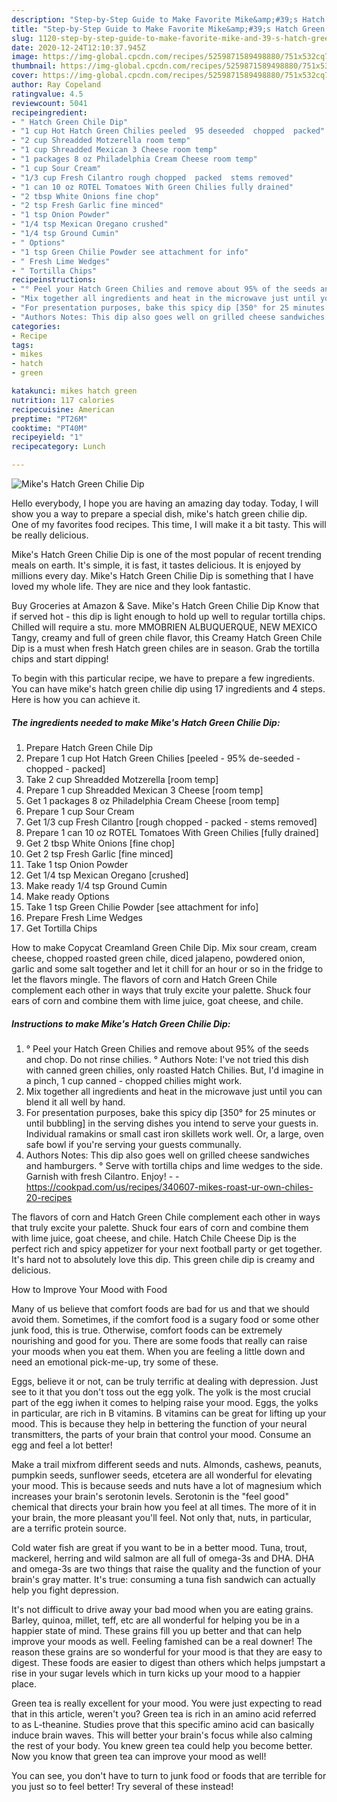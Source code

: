 ```yaml
---
description: "Step-by-Step Guide to Make Favorite Mike&amp;#39;s Hatch Green Chilie Dip"
title: "Step-by-Step Guide to Make Favorite Mike&amp;#39;s Hatch Green Chilie Dip"
slug: 1120-step-by-step-guide-to-make-favorite-mike-and-39-s-hatch-green-chilie-dip
date: 2020-12-24T12:10:37.945Z
image: https://img-global.cpcdn.com/recipes/5259871589498880/751x532cq70/mikes-hatch-green-chilie-dip-recipe-main-photo.jpg
thumbnail: https://img-global.cpcdn.com/recipes/5259871589498880/751x532cq70/mikes-hatch-green-chilie-dip-recipe-main-photo.jpg
cover: https://img-global.cpcdn.com/recipes/5259871589498880/751x532cq70/mikes-hatch-green-chilie-dip-recipe-main-photo.jpg
author: Ray Copeland
ratingvalue: 4.5
reviewcount: 5041
recipeingredient:
- " Hatch Green Chile Dip"
- "1 cup Hot Hatch Green Chilies peeled  95 deseeded  chopped  packed"
- "2 cup Shreadded Motzerella room temp"
- "1 cup Shreadded Mexican 3 Cheese room temp"
- "1 packages 8 oz Philadelphia Cream Cheese room temp"
- "1 cup Sour Cream"
- "1/3 cup Fresh Cilantro rough chopped  packed  stems removed"
- "1 can 10 oz ROTEL Tomatoes With Green Chilies fully drained"
- "2 tbsp White Onions fine chop"
- "2 tsp Fresh Garlic fine minced"
- "1 tsp Onion Powder"
- "1/4 tsp Mexican Oregano crushed"
- "1/4 tsp Ground Cumin"
- " Options"
- "1 tsp Green Chilie Powder see attachment for info"
- " Fresh Lime Wedges"
- " Tortilla Chips"
recipeinstructions:
- "° Peel your Hatch Green Chilies and remove about 95% of the seeds and chop. Do not rinse chilies.                                                                                                         ° Authors Note: I&#39;ve not tried this dish with canned green chilies, only roasted Hatch Chilies. But, I&#39;d imagine in a pinch, 1 cup canned - chopped chilies might work."
- "Mix together all ingredients and heat in the microwave just until you can blend it all well by hand."
- "For presentation purposes, bake this spicy dip [350° for 25 minutes or until bubbling] in the serving dishes you intend to serve your guests in. Individual ramakins or small cast iron skillets work well. Or, a large, oven safe bowl if you&#39;re serving your guests communally."
- "Authors Notes: This dip also goes well on grilled cheese sandwiches and hamburgers. ° Serve with tortilla chips and lime wedges to the side. Garnish with fresh Cilantro. Enjoy!  https://cookpad.com/us/recipes/340607-mikes-roast-ur-own-chiles-20-recipes"
categories:
- Recipe
tags:
- mikes
- hatch
- green

katakunci: mikes hatch green 
nutrition: 117 calories
recipecuisine: American
preptime: "PT26M"
cooktime: "PT40M"
recipeyield: "1"
recipecategory: Lunch

---
```



![Mike&#39;s Hatch Green Chilie Dip](https://img-global.cpcdn.com/recipes/5259871589498880/751x532cq70/mikes-hatch-green-chilie-dip-recipe-main-photo.jpg)

Hello everybody, I hope you are having an amazing day today. Today, I will show you a way to prepare a special dish, mike&#39;s hatch green chilie dip. One of my favorites food recipes. This time, I will make it a bit tasty. This will be really delicious.

Mike&#39;s Hatch Green Chilie Dip is one of the most popular of recent trending meals on earth. It's simple, it is fast, it tastes delicious. It is enjoyed by millions every day. Mike&#39;s Hatch Green Chilie Dip is something that I have loved my whole life. They are nice and they look fantastic.

Buy Groceries at Amazon &amp; Save. Mike&#39;s Hatch Green Chilie Dip Know that if served hot - this dip is light enough to hold up well to regular tortilla chips. Chilled will require a stu. more MMOBRIEN ALBUQUERQUE, NEW MEXICO Tangy, creamy and full of green chile flavor, this Creamy Hatch Green Chile Dip is a must when fresh Hatch green chiles are in season. Grab the tortilla chips and start dipping!


To begin with this particular recipe, we have to prepare a few ingredients. You can have mike&#39;s hatch green chilie dip using 17 ingredients and 4 steps. Here is how you can achieve it.

<!--inarticleads1-->

##### The ingredients needed to make Mike&#39;s Hatch Green Chilie Dip:

1. Prepare  Hatch Green Chile Dip
1. Prepare 1 cup Hot Hatch Green Chilies [peeled - 95% de-seeded - chopped - packed]
1. Take 2 cup Shreadded Motzerella [room temp]
1. Prepare 1 cup Shreadded Mexican 3 Cheese [room temp]
1. Get 1 packages 8 oz Philadelphia Cream Cheese [room temp]
1. Prepare 1 cup Sour Cream
1. Get 1/3 cup Fresh Cilantro [rough chopped - packed - stems removed]
1. Prepare 1 can 10 oz ROTEL Tomatoes With Green Chilies [fully drained]
1. Get 2 tbsp White Onions [fine chop]
1. Get 2 tsp Fresh Garlic [fine minced]
1. Take 1 tsp Onion Powder
1. Get 1/4 tsp Mexican Oregano [crushed]
1. Make ready 1/4 tsp Ground Cumin
1. Make ready  Options
1. Take 1 tsp Green Chilie Powder [see attachment for info]
1. Prepare  Fresh Lime Wedges
1. Get  Tortilla Chips


How to make Copycat Creamland Green Chile Dip. Mix sour cream, cream cheese, chopped roasted green chile, diced jalapeno, powdered onion, garlic and some salt together and let it chill for an hour or so in the fridge to let the flavors mingle. The flavors of corn and Hatch Green Chile complement each other in ways that truly excite your palette. Shuck four ears of corn and combine them with lime juice, goat cheese, and chile. 

<!--inarticleads2-->

##### Instructions to make Mike&#39;s Hatch Green Chilie Dip:

1. ° Peel your Hatch Green Chilies and remove about 95% of the seeds and chop. Do not rinse chilies.                                                                                                         ° Authors Note: I&#39;ve not tried this dish with canned green chilies, only roasted Hatch Chilies. But, I&#39;d imagine in a pinch, 1 cup canned - chopped chilies might work.
1. Mix together all ingredients and heat in the microwave just until you can blend it all well by hand.
1. For presentation purposes, bake this spicy dip [350° for 25 minutes or until bubbling] in the serving dishes you intend to serve your guests in. Individual ramakins or small cast iron skillets work well. Or, a large, oven safe bowl if you&#39;re serving your guests communally.
1. Authors Notes: This dip also goes well on grilled cheese sandwiches and hamburgers. ° Serve with tortilla chips and lime wedges to the side. Garnish with fresh Cilantro. Enjoy! -  - https://cookpad.com/us/recipes/340607-mikes-roast-ur-own-chiles-20-recipes


The flavors of corn and Hatch Green Chile complement each other in ways that truly excite your palette. Shuck four ears of corn and combine them with lime juice, goat cheese, and chile. Hatch Chile Cheese Dip is the perfect rich and spicy appetizer for your next football party or get together. It&#39;s hard not to absolutely love this dip. This green chile dip is creamy and delicious. 

How to Improve Your Mood with Food


Many of us believe that comfort foods are bad for us and that we should avoid them. Sometimes, if the comfort food is a sugary food or some other junk food, this is true. Otherwise, comfort foods can be extremely nourishing and good for you. There are some foods that really can raise your moods when you eat them. When you are feeling a little down and need an emotional pick-me-up, try some of these.

Eggs, believe it or not, can be truly terrific at dealing with depression. Just see to it that you don't toss out the egg yolk. The yolk is the most crucial part of the egg iwhen it comes to helping raise your mood. Eggs, the yolks in particular, are rich in B vitamins. B vitamins can be great for lifting up your mood. This is because they help in bettering the function of your neural transmitters, the parts of your brain that control your mood. Consume an egg and feel a lot better!

Make a trail mixfrom different seeds and nuts. Almonds, cashews, peanuts, pumpkin seeds, sunflower seeds, etcetera are all wonderful for elevating your mood. This is because seeds and nuts have a lot of magnesium which increases your brain's serotonin levels. Serotonin is the "feel good" chemical that directs your brain how you feel at all times. The more of it in your brain, the more pleasant you'll feel. Not only that, nuts, in particular, are a terrific protein source.

Cold water fish are great if you want to be in a better mood. Tuna, trout, mackerel, herring and wild salmon are all full of omega-3s and DHA. DHA and omega-3s are two things that raise the quality and the function of your brain's gray matter. It's true: consuming a tuna fish sandwich can actually help you fight depression. 

It's not difficult to drive away your bad mood when you are eating grains. Barley, quinoa, millet, teff, etc are all wonderful for helping you be in a happier state of mind. These grains fill you up better and that can help improve your moods as well. Feeling famished can be a real downer! The reason these grains are so wonderful for your mood is that they are easy to digest. These foods are easier to digest than others which helps jumpstart a rise in your sugar levels which in turn kicks up your mood to a happier place.

Green tea is really excellent for your mood. You were just expecting to read that in this article, weren't you? Green tea is rich in an amino acid referred to as L-theanine. Studies prove that this specific amino acid can basically induce brain waves. This will better your brain's focus while also calming the rest of your body. You knew green tea could help you become better. Now you know that green tea can improve your mood as well!

You can see, you don't have to turn to junk food or foods that are terrible for you just so to feel better! Try several of these instead!

